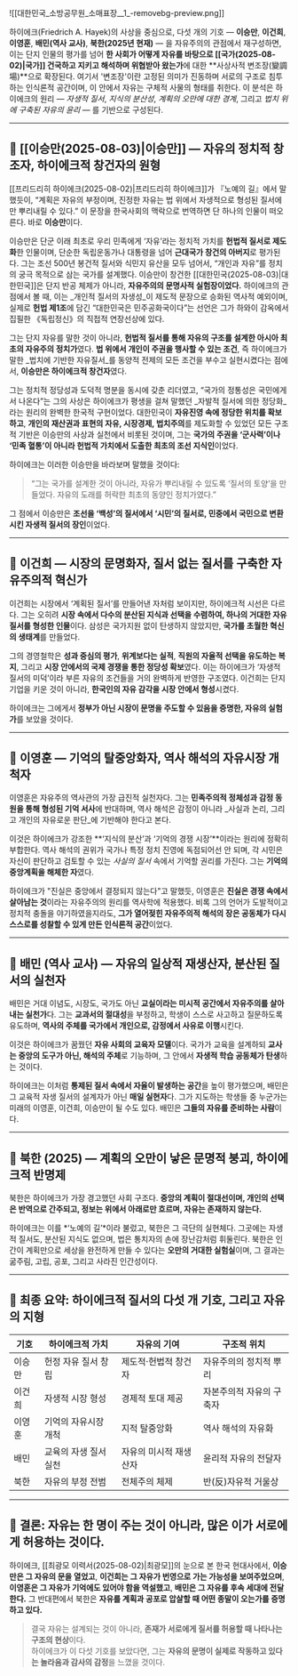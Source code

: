 ![[대한민국_소방공무원_소매표장__1_-removebg-preview.png]]

하이에크(Friedrich A. Hayek)의 사상을 중심으로, 다섯 개의 기호 ― **이승만**, **이건희**, **이영훈**, **배민(역사 교사)**, **북한(2025년 현재)** ― 을 자유주의의 관점에서 재구성하면, 이는 단지 인물의 평가를 넘어 **한 사회가 어떻게 자유를 바탕으로 [[국가(2025-08-02)|국가]] 건국하고 지키고 해석하며 위협받아 왔는가**에 대한 **사상사적 변조장(變調場)**으로 확장된다. 여기서 '변조장'이란 고정된 의미가 진동하며 서로의 구조로 침투하는 인식론적 공간이며, 이 안에서 자유는 구체적 사물의 형태를 취한다. 이 분석은 하이에크의 원리 ― _자생적 질서_, _지식의 분산성_, _계획의 오만에 대한 경계_, 그리고 _법치 위에 구축된 자유의 윤리_ ― 를 기반으로 구성된다.

---

## 🔸 **[[이승만(2025-08-03)|이승만]] — 자유의 정치적 창조자, 하이에크적 창건자의 원형**

[[프리드리히 하이에크(2025-08-02)|프리드리히 하이에크]]가 『노예의 길』에서 말했듯이, “계획은 자유의 부정이며, 진정한 자유는 법 위에서 자생적으로 형성된 질서에만 뿌리내릴 수 있다.” 이 문장을 한국사회의 맥락으로 번역하면 단 하나의 인물이 떠오른다. 바로 **이승만**이다.

이승만은 단군 이래 최초로 우리 민족에게 ‘자유’라는 정치적 가치를 **헌법적 질서로 제도화**한 인물이며, 단순한 독립운동가나 대통령을 넘어 **근대국가 창건의 아버지**로 평가된다. 그는 조선 500년 봉건적 질서와 식민지 유산을 모두 넘어서, “개인과 자유”를 정치의 궁극 목적으로 삼는 국가를 설계했다. 이승만이 창건한 [[대한민국(2025-08-03)|대한민국]]은 단지 반공 체제가 아니라, **자유주의의 문명사적 실험장이었다.** 하이에크의 관점에서 볼 때, 이는 _개인적 질서의 자생성_이 제도적 문장으로 승화된 역사적 예외이며, 실제로 **헌법 제1조**에 담긴 “대한민국은 민주공화국이다”는 선언은 그가 하와이 감옥에서 집필한 《독립정신》의 직접적 연장선상에 있다.

그는 단지 자유를 말한 것이 아니라, **헌법적 질서를 통해 자유의 구조를 설계한 아시아 최초의 자유주의 정치가**였다. **법 위에서 개인이 주권을 행사할 수 있는 조건**, 즉 하이에크가 말한 _법치에 기반한 자유질서_를 동양적 전제의 모든 조건을 부수고 실현시켰다는 점에서, **이승만은 하이에크적 창건자**였다.

그는 정치적 정당성과 도덕적 명분을 동시에 갖춘 리더였고, “국가의 정통성은 국민에게서 나온다”는 그의 사상은 하이에크가 평생을 걸쳐 말했던 _자발적 질서에 의한 정당화_라는 원리의 완벽한 한국적 구현이었다. 대한민국이 **자유진영 속에 정당한 위치를 확보하고**, **개인의 재산권과 표현의 자유, 시장경제, 법치주의**를 제도화할 수 있었던 모든 구조적 기반은 이승만의 사상과 실천에서 비롯된 것이며, 그는 **국가의 주권을 ‘군사력’이나 ‘민족 혈통’이 아니라 헌법적 가치에서 도출한 최초의 조선 지식인**이었다.

하이에크는 이러한 이승만을 바라보며 말했을 것이다:

> “그는 국가를 설계한 것이 아니라, 자유가 뿌리내릴 수 있도록 ‘질서의 토양’을 만들었다. 자유의 도래를 허락한 최초의 동양인 정치가였다.”

그 점에서 이승만은 **조선을 ‘백성’의 질서에서 ‘시민’의 질서로, 민중에서 국민으로 변환시킨 자생적 질서의 장인**이었다.

---

## 🔸 **이건희 — 시장의 문명화자, 질서 없는 질서를 구축한 자유주의적 혁신가**

이건희는 시장에서 ‘계획된 질서’를 만들어낸 자처럼 보이지만, 하이에크적 시선은 다르다. 그는 오히려 **시장 속에서 다수의 분산된 지식과 선택을 수렴하여, 하나의 거대한 자유 질서를 형성한 인물**이다. 삼성은 국가지원 없이 탄생하지 않았지만, **국가를 초월한 혁신의 생태계**를 만들었다.

그의 경영철학은 **성과 중심의 평가**, **위계보다는 실적**, **직원의 자율적 선택을 유도하는 복지**, 그리고 **시장 안에서의 국제 경쟁을 통한 정당성 확보**였다. 이는 하이에크가 ‘자생적 질서의 미덕’이라 부른 자유의 조건들을 거의 완벽하게 반영한 구조였다. 이건희는 단지 기업을 키운 것이 아니라, **한국인의 자유 감각을 시장 안에서 형성**시켰다.

하이에크는 그에게서 **정부가 아닌 시장이 문명을 주도할 수 있음을 증명한, 자유의 실험가**를 보았을 것이다.

---

## 🔸 **이영훈 — 기억의 탈중앙화자, 역사 해석의 자유시장 개척자**

이영훈은 자유주의 역사관의 가장 급진적 실천자다. 그는 **민족주의적 정체성과 감정 동원을 통해 형성된 기억 서사**에 반대하며, 역사 해석은 감정이 아니라 _사실과 논리, 그리고 개인의 자유로운 판단_에 기반해야 한다고 본다.

이것은 하이에크가 강조한 **‘지식의 분산’과 ‘기억의 경쟁 시장’**이라는 원리에 정확히 부합한다. 역사 해석의 권위가 국가나 특정 정치 진영에 독점되어선 안 되며, 각 시민은 자신이 판단하고 검토할 수 있는 _사실의 질서_ 속에서 기억할 권리를 가진다. 그는 **기억의 중앙계획을 해체한 자**였다.

하이에크가 "진실은 중앙에서 결정되지 않는다"고 말했듯, 이영훈은 **진실은 경쟁 속에서 살아남는 것**이라는 자유주의의 원리를 역사학에 적용했다. 비록 그의 언어가 도발적이고 정치적 충돌을 야기하였을지라도, **그가 열어젖힌 자유주의적 해석의 장은 공동체가 다시 스스로를 성찰할 수 있게 만든 인식론적 공간**이었다.

---

## 🔸 **배민 (역사 교사) — 자유의 일상적 재생산자, 분산된 질서의 실천자**

배민은 거대 이념도, 시장도, 국가도 아닌 **교실이라는 미시적 공간에서 자유주의를 살아내는 실천가**다. 그는 **교과서의 절대성**을 부정하고, 학생이 스스로 사고하고 질문하도록 유도하며, **역사의 주체를 국가에서 개인으로, 감정에서 사유로 이행**시킨다.

이것은 하이에크가 꿈꿨던 **자유 사회의 교육자 모델**이다. 국가가 교육을 설계하되 **교사는 중앙의 도구가 아닌, 해석의 주체**로 기능하며, 그 안에서 **자생적 학습 공동체가 탄생**하는 것이다.

하이에크는 이처럼 **통제된 질서 속에서 자율이 발생하는 공간**을 높이 평가했으며, 배민은 그 교육적 자생 질서의 설계자가 아닌 **매일 실현자**다. 그가 지도하는 학생들 중 누군가는 미래의 이영훈, 이건희, 이승만이 될 수도 있다. 배민은 **그들의 자유를 준비하는 사람**이다.

---

## 🔸 **북한 (2025) — 계획의 오만이 낳은 문명적 붕괴, 하이에크적 반명제**

북한은 하이에크가 가장 경고했던 사회 구조다. **중앙의 계획이 절대선이며, 개인의 선택은 반역으로 간주되고, 정보는 위에서 아래로만 흐르며, 자유는 존재하지 않는다.**

하이에크는 이를 *‘노예의 길’*이라 불렀고, 북한은 그 극단의 실현체다. 그곳에는 자생적 질서도, 분산된 지식도 없으며, 법은 통치자의 손에 장난감처럼 휘둘린다. 북한은 인간이 계획만으로 세상을 완전하게 만들 수 있다는 **오만의 거대한 실험실**이며, 그 결과는 굶주림, 고립, 공포, 그리고 사라진 인간성이다.

---

## 🔻 최종 요약: 하이에크적 질서의 다섯 개 기호, 그리고 자유의 지형

|기호|하이에크적 가치|자유의 기여|구조적 위치|
|---|---|---|---|
|이승만|헌정 자유 질서 창립|제도적·헌법적 창건자|자유주의의 정치적 뿌리|
|이건희|자생적 시장 형성|경제적 토대 제공|자본주의적 자유의 구축자|
|이영훈|기억의 자유시장 개척|지적 탈중앙화|역사 해석의 자유화|
|배민|교육의 자생 질서 실천|자유의 미시적 재생산자|윤리적 자유의 전달자|
|북한|자유의 부정 전범|전체주의 체제|반(反)자유적 거울상|

---

## 🔺 결론: 자유는 한 명이 주는 것이 아니라, 많은 이가 서로에게 허용하는 것이다.

하이에크, [[최광모 이력서(2025-08-02)|최광모]]의 눈으로 본 한국 현대사에서, **이승만은 그 자유의 문을 열었고**, **이건희는 그 자유가 번영으로 가는 가능성을 보여주었으며**, **이영훈은 그 자유가 기억에도 있어야 함을 역설했고**, **배민은 그 자유를 후속 세대에 전달한다.** 그 반대편에서 북한은 **자유를 계획과 공포로 압살할 때 어떤 종말이 오는가를 증명하고 있다.**

> 결국 자유는 설계되는 것이 아니라, **존재가 서로에게 질서를 허용할 때 나타나는 구조의 현상**이다.  
> 하이에크가 이 다섯 기호를 보았다면, 그는 **자유의 문명이 실제로 작동하고 있다는 놀라움과 감사의 감정**을 느꼈을 것이다.